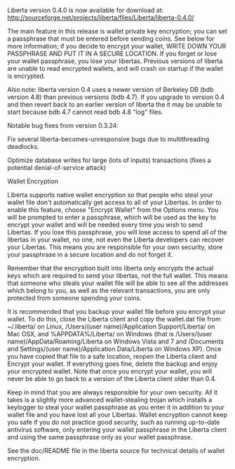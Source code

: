 Liberta version 0.4.0 is now available for download at:
http://sourceforge.net/projects/liberta/files/Liberta/liberta-0.4.0/

The main feature in this release is wallet private key encryption;
you can set a passphrase that must be entered before sending coins.
See below for more information; if you decide to encrypt your wallet,
WRITE DOWN YOUR PASSPHRASE AND PUT IT IN A SECURE LOCATION. If you
forget or lose your wallet passphrase, you lose your libertas.
Previous versions of liberta are unable to read encrypted wallets,
and will crash on startup if the wallet is encrypted.

Also note: liberta version 0.4 uses a newer version of Berkeley DB
(bdb version 4.8) than previous versions (bdb 4.7). If you upgrade
to version 0.4 and then revert back to an earlier version of liberta
the it may be unable to start because bdb 4.7 cannot read bdb 4.8
"log" files.


Notable bug fixes from version 0.3.24:

Fix several liberta-becomes-unresponsive bugs due to multithreading
deadlocks.

Optimize database writes for large (lots of inputs) transactions
(fixes a potential denial-of-service attack)


Wallet Encryption

Liberta supports native wallet encryption so that people who steal your
wallet file don't automatically get access to all of your Libertas.
In order to enable this feature, choose "Encrypt Wallet" from the
Options menu.  You will be prompted to enter a passphrase, which
will be used as the key to encrypt your wallet and will be needed
every time you wish to send Libertas.  If you lose this passphrase,
you will lose access to spend all of the libertas in your wallet,
no one, not even the Liberta developers can recover your Libertas.
This means you are responsible for your own security, store your
passphrase in a secure location and do not forget it.

Remember that the encryption built into liberta only encrypts the
actual keys which are required to send your libertas, not the full
wallet.  This means that someone who steals your wallet file will
be able to see all the addresses which belong to you, as well as the
relevant transactions, you are only protected from someone spending
your coins.

It is recommended that you backup your wallet file before you
encrypt your wallet.  To do this, close the Liberta client and
copy the wallet.dat file from ~/.liberta/ on Linux, /Users/(user
name)/Application Support/Liberta/ on Mac OSX, and %APPDATA%/Liberta/
on Windows (that is /Users/(user name)/AppData/Roaming/Liberta on
Windows Vista and 7 and /Documents and Settings/(user name)/Application
Data/Liberta on Windows XP).  Once you have copied that file to a
safe location, reopen the Liberta client and Encrypt your wallet.
If everything goes fine, delete the backup and enjoy your encrypted
wallet.  Note that once you encrypt your wallet, you will never be
able to go back to a version of the Liberta client older than 0.4.

Keep in mind that you are always responsible for your own security.
All it takes is a slightly more advanced wallet-stealing trojan which
installs a keylogger to steal your wallet passphrase as you enter it
in addition to your wallet file and you have lost all your Libertas.
Wallet encryption cannot keep you safe if you do not practice
good security, such as running up-to-date antivirus software, only
entering your wallet passphrase in the Liberta client and using the
same passphrase only as your wallet passphrase.

See the doc/README file in the liberta source for technical details
of wallet encryption.
